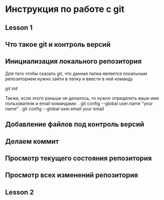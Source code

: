# Инструкция по работе с git

## Lesson 1

## Что такое git и контроль версий

## Инициализация локального репозитория

Для того чтобы сказать git, что данная папка является локальным репозиторием нужно зайти в папку и ввести в ней команду

*git init*

Также, если этого раньше не делалось, то нужно определить ваше имя пользователя и email командами:
. git config --global user.name "your name"
. git config --global user.email your email 

## Добавление файлов под контроль версий

## Делаем коммит

## Просмотр текущего состояния репозитория

## Просмотр всех изменений репозитория

## Lesson 2